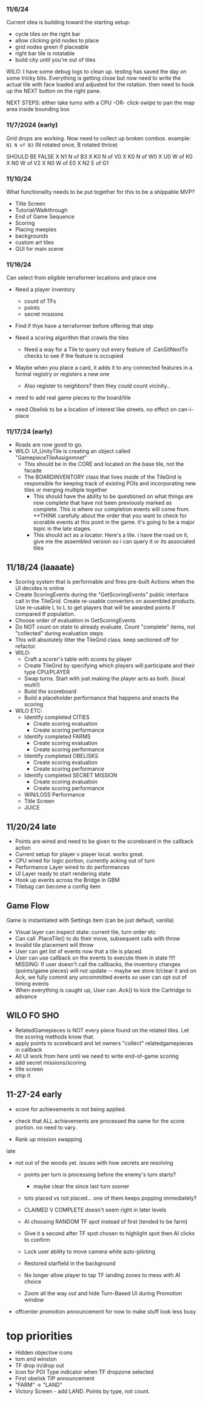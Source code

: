 ### 11/6/24
Current idea is building toward the starting setup: 
- cycle tiles on the right bar
- allow clicking grid nodes to place
- grid nodes green if placeable
- right bar tile is rotatable
- build city until you're out of tiles

WILO: I have some debug logs to clean up. testing has saved the day on some tricky bits. Everything is getting close but now need to write the actual tile with face loaded and adjusted for the rotation. then need to hook up the NEXT button on the right pane.

NEXT STEPS: either take turns with a CPU -OR- click-swipe to pan the map area inside bounding box


### 11/7/2024 (early)
Grid drops are working. Now need to collect up broken combos. example: `N1 N of B3`  (N rotated once, B rotated thrice) 


SHOULD BE FALSE
X N1 N of B3
X K0 N of V0
X K0 N of W0
X U0 W of K0
X N0 W of V2
X N0 W of E0
X N2 E of G1


### 11/10/24
What functionality needs to be put together for this to be a shippable MVP?
- Title Screen
- Tutorial/Walkthrough
- End of Game Sequence
- Scoring
- Placing meeples
- backgrounds
- custom art tiles
- GUI for main scene


### 11/16/24
Can select from eligible terraformer locations and place one
- Need a player inventory
    - count of TFs
    - points
    - secret missions
- Find if thye have a terraformer before offering that step
- Need a scoring algorithm that crawls the tiles
    - Need a way for a Tile to query out every feature of .CanSitNextTo checks to see if the feature is occupied

- Maybe when you place a card, it adds it to any connected features in a formal registry or registers a new one
    - Also register to neighbors? then they could count vicinity..
- need to add real game pieces to the board/tile
- need Obelisk to be a location of interest like streets. no effect on can-i-place


### 11/17/24 (early)
- Roads are now good to go.
- WILO: UI_UnityTile is creating an object called "GamepieceTileAssignmnet"
    - This should be in the CORE and located on the base tile, not the facade
    - The BOARDINVENTORY class that lives inside of the TileGrid is responsible for keeping track of existing POIs and incorporating new tiles or merging multiple together
        - This should have the ability to be questioned on what things are now complete that have not been previously marked as complete. This is where our completion events will come from. **THINK carefully about the order that you want to check for scorable events at this point in the game. it's going to be a major topic in the late stages.
        - This should act as a locator. Here's a tile. i have the road on it, give me the assembled version so i can query it or its associated tiles

## 11/18/24 (laaaate)
- Scoring system that is performable and fires pre-built Actions when the UI decides is online
- Create ScoringEvents during the "GetScoringEvents" public interface call in the TileGrid. Create re-usable converters on assembled products. Use re-usable L<GTA> to L<PS> to get players that will be awarded points if compared tf population.
- Choose order of evaluation in GetScoringEvents
- Do NOT count on state to already evaluate. Count "complete" items, not "collected" during evaluation steps
- This will absolutely litter the TileGrid class. keep sectioned off for refactor.
- WILO:
    - Craft a scorer's table with scores by player
    - Create TileGrid by specifying which players will participate and their type CPU/PLAYER
    - Swap turns. Start with just making the player acts as both. (local multi!)
    - Build the scoreboard
    - Build a placeholder performance that happens and enacts the scoring
- WILO ETC:
    - Identify completed CITIES
        - Create scoring evaluation
        - Create scoring performance
    - Identify completed FARMS
        - Create scoring evaluation
        - Create scoring performance
    - Identify completed OBELISKS
        - Create scoring evaluation
        - Create scoring performance
    - Identify completed SECRET MISSION
        - Create scoring evaluation
        - Create scoring performance
    - WIN/LOSS Performance
    - Title Screen
    - JUICE


## 11/20/24 late
- Points are wired and need to be given to the scoreboard in the callback action
- Current setup for player v player local. works great.
- CPU wired for logic portion, currently acking out of turn
- Performance Layer wired to do performances
- UI Layer ready to start rendering state
- Hook up events across the Bridge in GBM
- Tilebag can become a config item

## Game Flow
Game is instantiated with Settings item (can be just default, vanilla)
- Visual layer can inspect state: current tile, turn order etc
- Can call .PlaceTile() to do their move, subsequent calls with throw
- Invalid tile placement will throw
- User can get list of events now that a tile is placed.
- User can use callback on the events to execute them in state
!!!! MISSING: If user doesn't call the callbacks, the inventory changes (points/game pieces) will not update -- maybe we store it/clear it and on Ack, we fully commit any uncommitted events so user can opt out of timing events
- When everything is caught up, User can .Ack() to kick the Cartridge to advance

## WILO FO SHO
- RelatedGamepieces is NOT every piece found on the related tiles. Let the scoring methods know that.
- apply points to scoreboard and let owners "collect" relatedgamepieces in callback
- All UI work from here until we need to write end-of-game scoring
- add secret missions/scoring
- title screen
- ship it


## 11-27-24 early
- score for achievements is not being applied.
- check that ALL achievements are processed the same for the score portion. no need to vary.

- Rank up mission swapping

late

- not out of the woods yet. issues with how secrets are resolving
    - points per turn is processing before the enemy's turn starts?
        - maybe clear the since last turn sooner
    - tots placed vs not placed... one of them keeps popping immediately?
    - CLAIMED V COMPLETE doesn't seem right in later levels



    - AI choosing RANDOM TF spot instead of first (tended to be farm)
    - Give it a second after TF spot chosen to highlight spot then AI clicks to confirm


    - Lock user ability to move camera while auto-piloting
    - Restored starfield in the background
    - No longer allow player to tap TF landing zones to mess with AI choice
    - Zoom all the way out and hide Turn-Based UI during Promotion window

 - offcenter promotion announcement for now to make stuff look less busy

# top priorities

 - Hidden objective icons
 - tom and winston
 - TF drop in/drop out
 - Icon for POI Type indicator when TF dropzone selected
 - First obelisk TIP announcement
 - "FARM" -> "LAND"
 - Victory Screen - add LAND. Points by type, not count.
 

